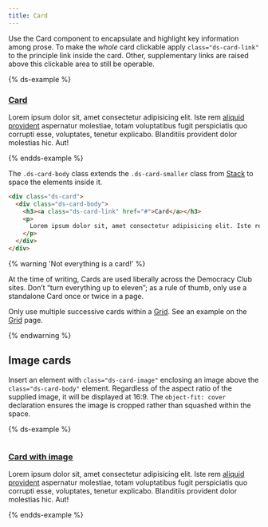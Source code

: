 ```yaml
---
title: Card
---
```


Use the Card component to encapsulate and highlight key information among prose. To make the _whole_ card clickable apply `class="ds-card-link"` to the principle link inside the card. Other, supplementary links are raised above this clickable area to still be operable.

{% ds-example %}

  <div class="ds-card">
    <div class="ds-card-body">
      <h3><a class="ds-card-link" href="#">Card</a></h3>
      <p>Lorem ipsum dolor sit, amet consectetur adipisicing elit. Iste rem <a href="#other-link">aliquid provident</a> aspernatur molestiae, totam voluptatibus fugit perspiciatis quo corrupti esse, voluptates, tenetur explicabo. Blanditiis provident dolor molestias hic. Aut!</p>
    </div>
  </div>
{% endds-example %}


The `.ds-card-body` class extends the `.ds-card-smaller` class from [Stack]({{site.basedir}}/components/stack) to space the elements inside it.

```html
<div class="ds-card">
  <div class="ds-card-body">
    <h3><a class="ds-card-link" href="#">Card</a></h3>
    <p>
      Lorem ipsum dolor sit, amet consectetur adipisicing elit. Iste rem <a href="#other-link">aliquid provident</a> aspernatur molestiae, totam voluptatibus fugit perspiciatis quo corrupti esse, voluptates, tenetur explicabo. Blanditiis provident dolor molestias hic. Aut!
    </p>
  </div>
</div>
```

{% warning 'Not everything is a card!' %}

At the time of writing, Cards are used liberally across the Democracy Club sites. Don’t “turn everything up to eleven”; as a rule of thumb, only use a standalone Card once or twice in a page.

Only use multiple successive cards within a [Grid]({{site.basedir}}/components/grid). See an example on the [Grid]({{site.basedir}}/components/grid) page.

{% endwarning %}

## Image cards

Insert an element with `class="ds-card-image"` enclosing an image above the `class="ds-card-body"` element. Regardless of the aspect ratio of the supplied image, it will be displayed at 16:9. The `object-fit: cover` declaration ensures the image is cropped rather than squashed within the space.

{% ds-example %}

<div class="ds-card">
    <div class="ds-card-image">
      <img src="{{site.basedir}}/images/card_example.jpg" alt="">
    </div>
    <div class="ds-card-body">
      <h3><a class="ds-card-link" href="#">Card with image</a></h3>
      <p>
        Lorem ipsum dolor sit, amet consectetur adipisicing elit. Iste rem <a href="#other-link">aliquid provident</a> aspernatur molestiae, totam voluptatibus fugit perspiciatis quo corrupti esse, voluptates, tenetur explicabo. Blanditiis provident dolor molestias hic. Aut!
      </p>
    </div>
  </div>
{% endds-example %}
